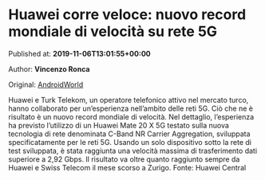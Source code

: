 
# Huawei corre veloce: nuovo record mondiale di velocità su rete 5G

Published at: **2019-11-06T13:01:55+00:00**

Author: **Vincenzo Ronca**

Original: [AndroidWorld](https://www.androidworld.it/2019/11/06/huawei-corre-veloce-record-mondiale-velocita-rete-5g-678904/)

Huawei e Turk Telekom, un operatore telefonico attivo nel mercato turco, hanno collaborato per un’esperienza nell’ambito delle reti 5G. Ciò che ne è risultato è un nuovo record mondiale di velocità.
Nel dettaglio, l’esperienza ha previsto l’utilizzo di un Huawei Mate 20 X 5G testato sulla nuova tecnologia di rete denominata C-Band NR Carrier Aggregation, sviluppata specificatamente per le reti 5G. Usando un solo dispositivo sotto la rete di test sviluppata, è stata raggiunta una velocità massima di trasferimento dati superiore a 2,92 Gbps. Il risultato va oltre quanto raggiunto sempre da Huawei e Swiss Telecom il mese scorso a Zurigo.
Fonte: Huawei Central
